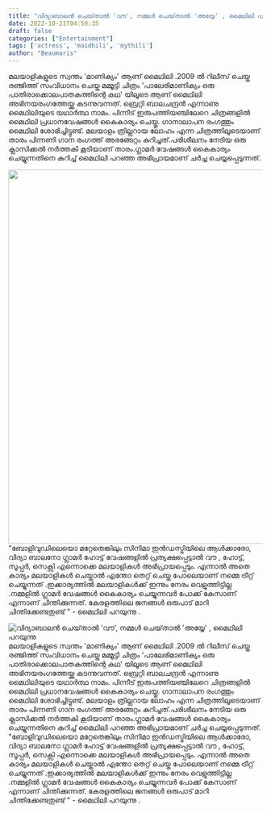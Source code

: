 ```yaml
---
title: "വിദ്യാബാലൻ ചെയ്‌താൽ 'വൗ', നമ്മൾ ചെയ്‌താൽ 'അയ്യേ' , മൈഥിലി പറയുന്നു"
date: 2022-10-21T04:59:35
draft: false
categories: ["Entertainment"]
tags: ['actress', 'maidhili', 'mythili']
author: "Beaumaris"
---
```


മലയാളികളുടെ സ്വന്തം 'മാണിക്യം' ആണ് മൈഥിലി .2009 ൽ റിലീസ് ചെയ്ത രഞ്ജിത്ത് സംവിധാനം ചെയ്ത മമ്മൂട്ടി ചിത്രം 'പാലേരിമാണിക്യം ഒരു പാതിരാക്കൊലപാതകത്തിന്റെ കഥ' യിലൂടെ ആണ് മൈഥിലി അഭിനയരംഗത്തേയ്ക്കു കടന്നുവന്നത്. ബ്രെറ്റി ബാലചന്ദ്രൻ എന്നാണു മൈഥിലിയുടെ യഥാർത്ഥ നാമം. പിന്നീട് ഇരുപത്തിയഞ്ചിലേറെ ചിത്രങ്ങളിൽ മൈഥിലി പ്രധാനവേഷങ്ങൾ കൈകാര്യം ചെയ്തു. ഗാനാലാപന രംഗത്തും മൈഥിലി ശോഭിച്ചിട്ടുണ്ട്. മലയാളം ത്രില്ലറായ ലോഹം എന്ന ചിത്രത്തിലൂടെയാണ് താരം പിന്നണി ഗാന രംഗത്ത് അരങ്ങേറ്റം കുറിച്ചത്.പരിശീലനം നേടിയ ഒരു ക്ലാസിക്കൽ നർത്തകി കൂടിയാണ് താരം.ഗ്ലാമർ വേഷങ്ങൾ കൈകാര്യം ചെയ്യുന്നതിനെ കുറിച്ച് മൈഥിലി പറഞ്ഞ അഭിപ്രായമാണ് ചർച്ച ചെയ്യപ്പെടുന്നത്.

<img class=" wp-image-355537 aligncenter" src="https://cdn.boolokam.com/articles/2022/10/fwffgg.jpg" alt="" width="742" height="742" />"ബോളിവുഡിലെയൊ മറ്റേതെങ്കിലും സിനിമാ ഇൻഡസ്ട്രിയിലെ ആൾക്കാരോ, വിദ്യാ ബാലനോ ഗ്ലാമർ ഹോട്ട് വേഷങ്ങളിൽ പ്രത്യക്ഷപ്പെട്ടാൽ വൗ , ഹോട്ട്, സൂപ്പർ, സെക്സി എന്നൊക്കെ മലയാളികൾ അഭിപ്രായപ്പെടും. എന്നാൽ അതെ കാര്യം മലയാളികൾ ചെയ്താൽ എന്തോ തെറ്റ് ചെയ്ത പോലെയാണ് നമ്മെ ട്രീറ്റ്‌ ചെയ്യുന്നത് .ഇക്കാര്യത്തിൽ മലയാളികൾക്ക് ഇന്നും നേരം വെളുത്തിട്ടില്ല .നമ്മളിൽ ഗ്ലാമർ വേഷങ്ങൾ കൈകാര്യം ചെയ്യുന്നവർ പോക്ക് കേസാണ് എന്നാണ് ചിന്തിക്കുന്നത്. കേരളത്തിലെ ജനങ്ങൾ ഒരുപാട് മാറി ചിന്തിക്കേണ്ടതുണ്ട് " - മൈഥിലി പറയുന്നു .


![വിദ്യാബാലൻ ചെയ്‌താൽ 'വൗ', നമ്മൾ ചെയ്‌താൽ 'അയ്യേ' , മൈഥിലി പറയുന്നു](https://cdn.boolokam.com/articles/2022/10/fwffgg.jpg)മലയാളികളുടെ സ്വന്തം 'മാണിക്യം' ആണ് മൈഥിലി .2009 ൽ റിലീസ് ചെയ്ത രഞ്ജിത്ത് സംവിധാനം ചെയ്ത മമ്മൂട്ടി ചിത്രം 'പാലേരിമാണിക്യം ഒരു പാതിരാക്കൊലപാതകത്തിന്റെ കഥ' യിലൂടെ ആണ് മൈഥിലി അഭിനയരംഗത്തേയ്ക്കു കടന്നുവന്നത്. ബ്രെറ്റി ബാലചന്ദ്രൻ എന്നാണു മൈഥിലിയുടെ യഥാർത്ഥ നാമം. പിന്നീട് ഇരുപത്തിയഞ്ചിലേറെ ചിത്രങ്ങളിൽ മൈഥിലി പ്രധാനവേഷങ്ങൾ കൈകാര്യം ചെയ്തു. ഗാനാലാപന രംഗത്തും മൈഥിലി ശോഭിച്ചിട്ടുണ്ട്. മലയാളം ത്രില്ലറായ ലോഹം എന്ന ചിത്രത്തിലൂടെയാണ് താരം പിന്നണി ഗാന രംഗത്ത് അരങ്ങേറ്റം കുറിച്ചത്.പരിശീലനം നേടിയ ഒരു ക്ലാസിക്കൽ നർത്തകി കൂടിയാണ് താരം.ഗ്ലാമർ വേഷങ്ങൾ കൈകാര്യം ചെയ്യുന്നതിനെ കുറിച്ച് മൈഥിലി പറഞ്ഞ അഭിപ്രായമാണ് ചർച്ച ചെയ്യപ്പെടുന്നത്. "ബോളിവുഡിലെയൊ മറ്റേതെങ്കിലും സിനിമാ ഇൻഡസ്ട്രിയിലെ ആൾക്കാരോ, വിദ്യാ ബാലനോ ഗ്ലാമർ ഹോട്ട് വേഷങ്ങളിൽ പ്രത്യക്ഷപ്പെട്ടാൽ വൗ , ഹോട്ട്, സൂപ്പർ, സെക്സി എന്നൊക്കെ മലയാളികൾ അഭിപ്രായപ്പെടും. എന്നാൽ അതെ കാര്യം മലയാളികൾ ചെയ്താൽ എന്തോ തെറ്റ് ചെയ്ത പോലെയാണ് നമ്മെ ട്രീറ്റ്‌ ചെയ്യുന്നത് .ഇക്കാര്യത്തിൽ മലയാളികൾക്ക് ഇന്നും നേരം വെളുത്തിട്ടില്ല .നമ്മളിൽ ഗ്ലാമർ വേഷങ്ങൾ കൈകാര്യം ചെയ്യുന്നവർ പോക്ക് കേസാണ് എന്നാണ് ചിന്തിക്കുന്നത്. കേരളത്തിലെ ജനങ്ങൾ ഒരുപാട് മാറി ചിന്തിക്കേണ്ടതുണ്ട് " - മൈഥിലി പറയുന്നു .
